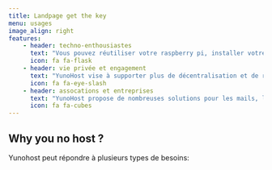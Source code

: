 ```yaml
---
title: Landpage get the key
menu: usages
image_align: right
features:
	- header: techno-enthousiastes
	  text: "Vous pouvez réutiliser votre raspberry pi, installer votre serveur git ou même bricoler votre domotique"
	  icon: fa fa-flask
    - header: vie privée et engagement
      text: "YunoHost vise à supporter plus de décentralisation et de respect des utilisateurs d'internet à travers l'action concrête de l'autohébergement."
      icon: fa fa-eye-slash
    - header: assocations et entreprises
      text: "YunoHost propose de nombreuses solutions pour les mails, la production et le travail collaboratif. Contactez-nous !"
      icon: fa fa-cubes
---
```


## Why you no host ?

Yunohost peut répondre à plusieurs types de besoins: